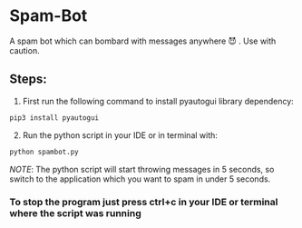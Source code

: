 # Spam-Bot
A spam bot which can bombard with messages anywhere 😈 . Use with caution.

## Steps:
1.  First run the following command to install pyautogui library dependency:
```bash
pip3 install pyautogui
```
2. Run the python script in your IDE or in terminal with:
```bash
python spambot.py
```
*NOTE*: The python script will start throwing messages in 5 seconds, so switch to the application which you want to spam in under 5 seconds.

### To stop the program just press ctrl+c in your IDE or terminal where the script was running
